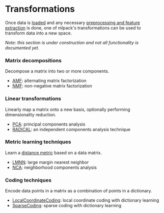 <object data="../img/pipeline-top-3.svg" type="image/svg+xml" id="pipeline-top">
</object>

# Transformations

Once data is [loaded](load_save.html) and any necessary
[preprocessing and feature extraction](preprocessing.md) is done,
one of mlpack's transformations can be used to transform data into a
new space.

*Note: this section is under construction and not all functionality is
documented yet.*

### Matrix decompositions

Decompose a matrix into two or more components.

 * [AMF](methods/amf.md): alternating matrix factorization
 * [NMF](methods/nmf.md): non-negative matrix factorization

### Linear transformations

Linearly map a matrix onto a new basis, optionally performing dimensionality
reduction.

 * [PCA](methods/pca.md): principal components analysis
 * [RADICAL](methods/radical.md): an independent components analysis technique

### Metric learning techniques

Learn a [distance metric](core/distances.md) based on a data matrix.

 * [LMNN](methods/lmnn.md): large margin nearest neighbor
 * [NCA](methods/nca.md): neighborhood components analysis

### Coding techniques

Encode data points in a matrix as a combination of points in a dictionary.

 * [LocalCoordinateCoding](methods/local_coordinate_coding.md): local coordinate
   coding with dictionary learning
 * [SparseCoding](methods/sparse_coding.md): sparse coding with dictionary
   learning
